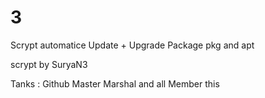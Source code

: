 # 3
Scrypt automatice Update + Upgrade Package pkg and apt

scrypt by SuryaN3


Tanks :
      Github
      Master
      Marshal
      and all Member this
